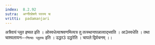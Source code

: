 ```yaml
---
index:  8.2.92
sutra:  अग्नीत्प्रेषणे परस्य च
vritti:  padamanjari
---
```


अत्रैवायं प्लुत इष्यत इति । ओस्वधेत्याश्रवणमित्यत्र तु तत्स्थानापन्नात्वाद्भवति । आ3स्वधेति । तथा चाश्वलायनः--`नित्याः प्लुतयः` इति । उद्धर3 उद्धरेति । चापले द्विर्वचनम् ।।
